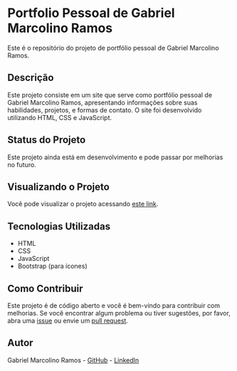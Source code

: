 # Portfolio Pessoal de Gabriel Marcolino Ramos

Este é o repositório do projeto de portfólio pessoal de Gabriel Marcolino Ramos. 

## Descrição

Este projeto consiste em um site que serve como portfólio pessoal de Gabriel Marcolino Ramos, apresentando informações sobre suas habilidades, projetos, e formas de contato. O site foi desenvolvido utilizando HTML, CSS e JavaScript.

## Status do Projeto

Este projeto ainda está em desenvolvimento e pode passar por melhorias no futuro.

## Visualizando o Projeto

Você pode visualizar o projeto acessando [este link](#).

## Tecnologias Utilizadas

- HTML
- CSS
- JavaScript
- Bootstrap (para ícones)

## Como Contribuir

Este projeto é de código aberto e você é bem-vindo para contribuir com melhorias. Se você encontrar algum problema ou tiver sugestões, por favor, abra uma [issue](#) ou envie um [pull request](#).

## Autor

Gabriel Marcolino Ramos - [GitHub](https://github.com/gabrielmarcolino23) - [LinkedIn](https://www.linkedin.com/in/gabrielmarcolinoramos/)


